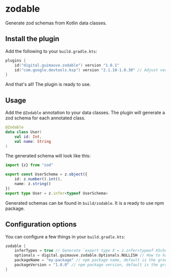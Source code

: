 # zodable

Generate zod schemas from Kotlin data classes.

## Install the plugin

Add the following to your `build.gradle.kts`:

```kotlin
plugins {
    id("digital.guimauve.zodable") version "1.0.1"
    id("com.google.devtools.ksp") version "2.1.10-1.0.30" // Adjust version as needed
}
```

And that's all! The plugin is ready to use.

## Usage

Add the `@Zodable` annotation to your data classes. The plugin will generate a zod schema for each annotated class.

```kotlin
@Zodable
data class User(
    val id: Int,
    val name: String
)
```

The generated schema will look like this:

```typescript
import {z} from "zod"

export const UserSchema = z.object({
    id: z.number().int(),
    name: z.string()
})
export type User = z.infer<typeof UserSchema>
```

Generated schemas can be found in `build/zodable`. It is a ready to use npm package.

## Configuration options

You can configure a few things in your `build.gradle.kts`:

```kotlin
zodable {
    inferTypes = true // Generate `export type X = z.infer<typeof XSchema>`, default is true
    optionals = digital.guimauve.zodable.Optionals.NULLISH // How to handle optional fields, default is NULLISH
    packageName = "my-package" // npm package name, default is the gradle project name
    packageVersion = "1.0.0" // npm package version, default is the gradle project version
}
```
